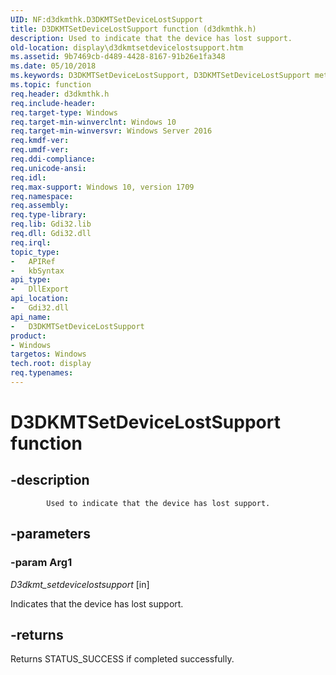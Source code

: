 ```yaml
---
UID: NF:d3dkmthk.D3DKMTSetDeviceLostSupport
title: D3DKMTSetDeviceLostSupport function (d3dkmthk.h)
description: Used to indicate that the device has lost support.
old-location: display\d3dkmtsetdevicelostsupport.htm
ms.assetid: 9b7469cb-d489-4428-8167-91b26e1fa348
ms.date: 05/10/2018
ms.keywords: D3DKMTSetDeviceLostSupport, D3DKMTSetDeviceLostSupport method [Display Devices], d3dkmthk/D3DKMTSetDeviceLostSupport, display.d3dkmtsetdevicelostsupport
ms.topic: function
req.header: d3dkmthk.h
req.include-header:
req.target-type: Windows
req.target-min-winverclnt: Windows 10
req.target-min-winversvr: Windows Server 2016
req.kmdf-ver:
req.umdf-ver:
req.ddi-compliance:
req.unicode-ansi:
req.idl:
req.max-support: Windows 10, version 1709
req.namespace:
req.assembly:
req.type-library:
req.lib: Gdi32.lib 
req.dll: Gdi32.dll
req.irql:
topic_type:
-	APIRef
-	kbSyntax
api_type:
-	DllExport
api_location:
-	Gdi32.dll
api_name:
-	D3DKMTSetDeviceLostSupport
product:
- Windows
targetos: Windows
tech.root: display
req.typenames: 
---
```


# D3DKMTSetDeviceLostSupport function


## -description




            Used to indicate that the device has lost support.


## -parameters




### -param Arg1

*D3dkmt_setdevicelostsupport* [in]

Indicates that the device has lost support.


## -returns



Returns STATUS_SUCCESS if completed successfully.



